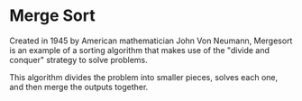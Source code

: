 # Merge Sort

Created in 1945 by American mathematician John Von Neumann, Mergesort is an example of a sorting algorithm that makes use of the "divide and conquer" strategy to solve problems.<br />

This algorithm divides the problem into smaller pieces, solves each one, and then merge the outputs together.<br />


